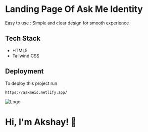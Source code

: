 
# Landing Page Of Ask Me Identity

Easy to use : Simple and clear design for smooth experience


## Tech Stack
* HTML5
* Tailwind CSS




## Deployment

To deploy this project run

```bash
https://askmeid.netlify.app/
```


![Logo](https://askmeid.netlify.app/Assets/Askmeidentity%202logo.png)


# Hi, I'm Akshay! 👋

